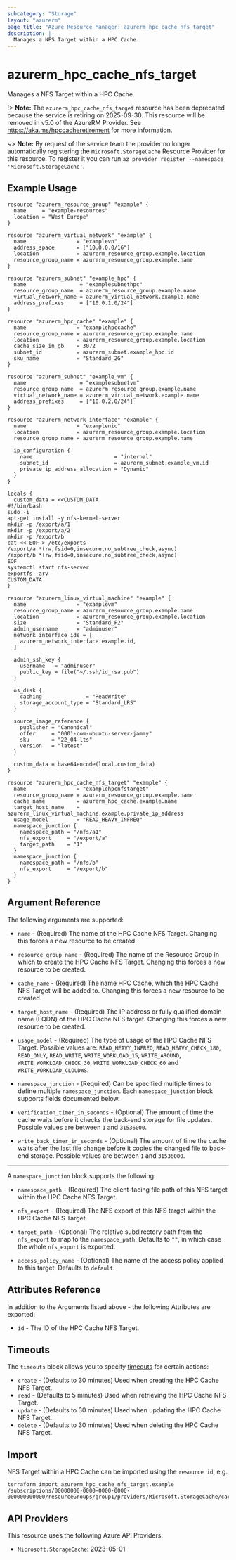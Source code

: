 ```yaml
---
subcategory: "Storage"
layout: "azurerm"
page_title: "Azure Resource Manager: azurerm_hpc_cache_nfs_target"
description: |-
  Manages a NFS Target within a HPC Cache.
---
```


# azurerm_hpc_cache_nfs_target

Manages a NFS Target within a HPC Cache.

!> **Note:** The `azurerm_hpc_cache_nfs_target` resource has been deprecated because the service is retiring on 2025-09-30. This resource will be removed in v5.0 of the AzureRM Provider. See https://aka.ms/hpccacheretirement for more information.

~> **Note:** By request of the service team the provider no longer automatically registering the `Microsoft.StorageCache` Resource Provider for this resource. To register it you can run `az provider register --namespace 'Microsoft.StorageCache'`.

## Example Usage

```hcl
resource "azurerm_resource_group" "example" {
  name     = "example-resources"
  location = "West Europe"
}

resource "azurerm_virtual_network" "example" {
  name                = "examplevn"
  address_space       = ["10.0.0.0/16"]
  location            = azurerm_resource_group.example.location
  resource_group_name = azurerm_resource_group.example.name
}

resource "azurerm_subnet" "example_hpc" {
  name                 = "examplesubnethpc"
  resource_group_name  = azurerm_resource_group.example.name
  virtual_network_name = azurerm_virtual_network.example.name
  address_prefixes     = ["10.0.1.0/24"]
}

resource "azurerm_hpc_cache" "example" {
  name                = "examplehpccache"
  resource_group_name = azurerm_resource_group.example.name
  location            = azurerm_resource_group.example.location
  cache_size_in_gb    = 3072
  subnet_id           = azurerm_subnet.example_hpc.id
  sku_name            = "Standard_2G"
}

resource "azurerm_subnet" "example_vm" {
  name                 = "examplesubnetvm"
  resource_group_name  = azurerm_resource_group.example.name
  virtual_network_name = azurerm_virtual_network.example.name
  address_prefixes     = ["10.0.2.0/24"]
}

resource "azurerm_network_interface" "example" {
  name                = "examplenic"
  location            = azurerm_resource_group.example.location
  resource_group_name = azurerm_resource_group.example.name

  ip_configuration {
    name                          = "internal"
    subnet_id                     = azurerm_subnet.example_vm.id
    private_ip_address_allocation = "Dynamic"
  }
}

locals {
  custom_data = <<CUSTOM_DATA
#!/bin/bash
sudo -i 
apt-get install -y nfs-kernel-server
mkdir -p /export/a/1
mkdir -p /export/a/2
mkdir -p /export/b
cat << EOF > /etc/exports
/export/a *(rw,fsid=0,insecure,no_subtree_check,async)
/export/b *(rw,fsid=0,insecure,no_subtree_check,async)
EOF
systemctl start nfs-server
exportfs -arv
CUSTOM_DATA
}

resource "azurerm_linux_virtual_machine" "example" {
  name                = "examplevm"
  resource_group_name = azurerm_resource_group.example.name
  location            = azurerm_resource_group.example.location
  size                = "Standard_F2"
  admin_username      = "adminuser"
  network_interface_ids = [
    azurerm_network_interface.example.id,
  ]

  admin_ssh_key {
    username   = "adminuser"
    public_key = file("~/.ssh/id_rsa.pub")
  }

  os_disk {
    caching              = "ReadWrite"
    storage_account_type = "Standard_LRS"
  }

  source_image_reference {
    publisher = "Canonical"
    offer     = "0001-com-ubuntu-server-jammy"
    sku       = "22_04-lts"
    version   = "latest"
  }

  custom_data = base64encode(local.custom_data)
}

resource "azurerm_hpc_cache_nfs_target" "example" {
  name                = "examplehpcnfstarget"
  resource_group_name = azurerm_resource_group.example.name
  cache_name          = azurerm_hpc_cache.example.name
  target_host_name    = azurerm_linux_virtual_machine.example.private_ip_address
  usage_model         = "READ_HEAVY_INFREQ"
  namespace_junction {
    namespace_path = "/nfs/a1"
    nfs_export     = "/export/a"
    target_path    = "1"
  }
  namespace_junction {
    namespace_path = "/nfs/b"
    nfs_export     = "/export/b"
  }
}
```

## Argument Reference

The following arguments are supported:

* `name` - (Required) The name of the HPC Cache NFS Target. Changing this forces a new resource to be created.

* `resource_group_name` - (Required) The name of the Resource Group in which to create the HPC Cache NFS Target. Changing this forces a new resource to be created.

* `cache_name` - (Required) The name HPC Cache, which the HPC Cache NFS Target will be added to. Changing this forces a new resource to be created.

* `target_host_name` - (Required) The IP address or fully qualified domain name (FQDN) of the HPC Cache NFS target. Changing this forces a new resource to be created.

* `usage_model` - (Required) The type of usage of the HPC Cache NFS Target. Possible values are: `READ_HEAVY_INFREQ`, `READ_HEAVY_CHECK_180`, `READ_ONLY`, `READ_WRITE`, `WRITE_WORKLOAD_15`, `WRITE_AROUND`, `WRITE_WORKLOAD_CHECK_30`, `WRITE_WORKLOAD_CHECK_60` and `WRITE_WORKLOAD_CLOUDWS`.

* `namespace_junction` - (Required) Can be specified multiple times to define multiple `namespace_junction`. Each `namespace_junction` block supports fields documented below.

* `verification_timer_in_seconds` - (Optional) The amount of time the cache waits before it checks the back-end storage for file updates. Possible values are between `1` and `31536000`.

* `write_back_timer_in_seconds` - (Optional) The amount of time the cache waits after the last file change before it copies the changed file to back-end storage. Possible values are between `1` and `31536000`.

---

A `namespace_junction` block supports the following:

* `namespace_path` - (Required) The client-facing file path of this NFS target within the HPC Cache NFS Target.

* `nfs_export` - (Required) The NFS export of this NFS target within the HPC Cache NFS Target.

* `target_path` - (Optional) The relative subdirectory path from the `nfs_export` to map to the `namespace_path`. Defaults to `""`, in which case the whole `nfs_export` is exported.

* `access_policy_name` - (Optional) The name of the access policy applied to this target. Defaults to `default`.

## Attributes Reference

In addition to the Arguments listed above - the following Attributes are exported:

* `id` - The ID of the HPC Cache NFS Target.

## Timeouts

The `timeouts` block allows you to specify [timeouts](https://www.terraform.io/language/resources/syntax#operation-timeouts) for certain actions:

* `create` - (Defaults to 30 minutes) Used when creating the HPC Cache NFS Target.
* `read` - (Defaults to 5 minutes) Used when retrieving the HPC Cache NFS Target.
* `update` - (Defaults to 30 minutes) Used when updating the HPC Cache NFS Target.
* `delete` - (Defaults to 30 minutes) Used when deleting the HPC Cache NFS Target.

## Import

NFS Target within a HPC Cache can be imported using the `resource id`, e.g.

```shell
terraform import azurerm_hpc_cache_nfs_target.example /subscriptions/00000000-0000-0000-0000-000000000000/resourceGroups/group1/providers/Microsoft.StorageCache/caches/cache1/storageTargets/target1
```

## API Providers
<!-- This section is generated, changes will be overwritten -->
This resource uses the following Azure API Providers:

* `Microsoft.StorageCache`: 2023-05-01
